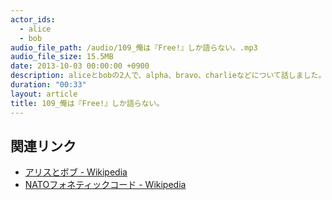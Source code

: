 ```yaml
---
actor_ids:
  - alice
  - bob
audio_file_path: /audio/109_俺は『Free!』しか語らない。.mp3
audio_file_size: 15.5MB
date: 2013-10-03 00:00:00 +0900
description: aliceとbobの2人で、alpha、bravo、charlieなどについて話しました。
duration: "00:33"
layout: article
title: 109_俺は『Free!』しか語らない。
---
```


## 関連リンク

- [アリスとボブ - Wikipedia](https://ja.wikipedia.org/wiki/%E3%82%A2%E3%83%AA%E3%82%B9%E3%81%A8%E3%83%9C%E3%83%96)
- [NATOフォネティックコード - Wikipedia](https://ja.wikipedia.org/wiki/NATO%E3%83%95%E3%82%A9%E3%83%8D%E3%83%86%E3%82%A3%E3%83%83%E3%82%AF%E3%82%B3%E3%83%BC%E3%83%89)

